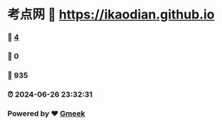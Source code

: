 # 考点网 :link: https://ikaodian.github.io 
### :page_facing_up: [4](https://ikaodian.github.io/tag.html) 
### :speech_balloon: 0 
### :hibiscus: 935 
### :alarm_clock: 2024-06-26 23:32:31 
### Powered by :heart: [Gmeek](https://github.com/Meekdai/Gmeek)

